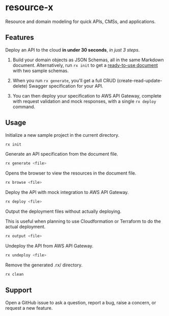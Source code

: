 # resource-x

Resource and domain modeling for quick APIs, CMSs, and applications.

## Features

Deploy an API to the cloud **in under 30 seconds**, *in just 3 steps*.

1) Build your domain objects as JSON Schemas, all in the same Markdown document. Alternatively, run `rx init` to get a [ready-to-use document](./sample.md) with two sample schemas.
   
2) When you run `rx generate`, you'll get a full CRUD (create-read-update-delete) Swagger specification for your API.

3) You can then deploy your specification to AWS API Gateway, complete with request validation and mock responses, with a single `rx deploy` command.

## Usage

Initialize a new sample project in the current directory.

```sh
rx init
```
Generate an API specification from the document file.

```sh
rx generate <file>
```

Opens the browser to view the resources in the document file.

```sh
rx browse <file>
```

Deploy the API with mock integration to AWS API Gateway.

```sh
rx deploy <file>
```

Output the deployment files without actually deploying.

This is useful when planning to use Cloudformation or Terraform to do the actual deployment.

```sh
rx output <file>
```

Undeploy the API from AWS API Gateway.

```sh
rx undeploy <file>
```

Remove the generated .rx/ directory.

```sh
rx clean
```

## Support

Open a GitHub issue to ask a question, report a bug, raise a concern, or request a new feature.
